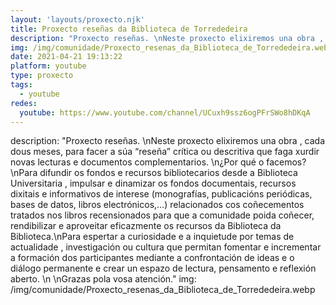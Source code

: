 ```yaml
---
layout: 'layouts/proxecto.njk'
title: Proxecto reseñas da Biblioteca de Torrededeira
description: "Proxecto reseñas. \nNeste proxecto elixiremos una obra , cada dous meses, para facer a súa “reseña” crítica ou descritiva que faga xurdir novas lecturas e documentos complementarios. \n¿Por qué o facemos?\nPara difundir os fondos e recursos bibliotecarios desde a Biblioteca Universitaria , impulsar e dinamizar os fondos documentais, recursos dixitais e informativos de interese (monografías, publicacións periódicas, bases de datos, libros electrónicos,…) relacionados cos coñecementos tratados nos libros recensionados para que a comunidade poida coñecer, rendibilizar e aproveitar eficazmente os recursos da Biblioteca da Biblioteca.\nPara espertar a curiosidade e a inquietude por temas de actualidade , investigación ou cultura que permitan fomentar e incrementar a formación dos participantes mediante a confrontación de ideas e o diálogo permanente e crear un espazo de lectura, pensamento e reflexión aberto. \n \nGrazas pola vosa atención."
img: /img/comunidade/Proxecto_resenas_da_Biblioteca_de_Torrededeira.webp
date: 2021-04-21 19:13:22
platform: youtube
type: proxecto
tags:
  - youtube
redes:
  youtube: https://www.youtube.com/channel/UCuxh9ssz6ogPFrSWo8hDKqA
---
```

description: "Proxecto reseñas. \nNeste proxecto elixiremos una obra , cada dous meses, para facer a súa “reseña” crítica ou descritiva que faga xurdir novas lecturas e documentos complementarios. \n¿Por qué o facemos?\nPara difundir os fondos e recursos bibliotecarios desde a Biblioteca Universitaria , impulsar e dinamizar os fondos documentais, recursos dixitais e informativos de interese (monografías, publicacións periódicas, bases de datos, libros electrónicos,…) relacionados cos coñecementos tratados nos libros recensionados para que a comunidade poida coñecer, rendibilizar e aproveitar eficazmente os recursos da Biblioteca da Biblioteca.\nPara espertar a curiosidade e a inquietude por temas de actualidade , investigación ou cultura que permitan fomentar e incrementar a formación dos participantes mediante a confrontación de ideas e o diálogo permanente e crear un espazo de lectura, pensamento e reflexión aberto. \n \nGrazas pola vosa atención."
img: /img/comunidade/Proxecto_resenas_da_Biblioteca_de_Torrededeira.webp
